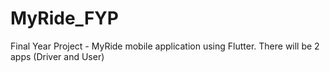 # MyRide_FYP
Final Year Project - MyRide mobile application using Flutter.
There will be 2 apps (Driver and User)
